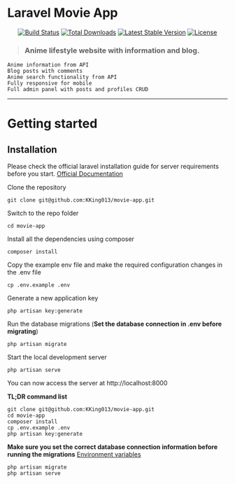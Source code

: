 # Laravel Movie App

<p align="center">
<a href="https://travis-ci.org/laravel/framework"><img src="https://travis-ci.org/laravel/framework.svg" alt="Build Status"></a>
<a href="https://packagist.org/packages/laravel/framework"><img src="https://img.shields.io/packagist/dt/laravel/framework" alt="Total Downloads"></a>
<a href="https://packagist.org/packages/laravel/framework"><img src="https://img.shields.io/packagist/v/laravel/framework" alt="Latest Stable Version"></a>
<a href="https://packagist.org/packages/laravel/framework"><img src="https://img.shields.io/packagist/l/laravel/framework" alt="License"></a>
</p>

> ### Anime lifestyle website with information and blog.
          
    Anime information from API
    Blog posts with comments 
    Anime search functionality from API
    Fully responsive for mobile
    Full admin panel with posts and profiles CRUD    
    
----------

# Getting started

## Installation

Please check the official laravel installation guide for server requirements before you start. [Official Documentation](https://laravel.com/docs/8.x/installation)


Clone the repository

    git clone git@github.com:KKing013/movie-app.git

Switch to the repo folder

    cd movie-app

Install all the dependencies using composer

    composer install

Copy the example env file and make the required configuration changes in the .env file

    cp .env.example .env

Generate a new application key

    php artisan key:generate

Run the database migrations (**Set the database connection in .env before migrating**)

    php artisan migrate

Start the local development server

    php artisan serve

You can now access the server at http://localhost:8000

**TL;DR command list**

    git clone git@github.com:KKing013/movie-app.git
    cd movie-app
    composer install
    cp .env.example .env
    php artisan key:generate

    
**Make sure you set the correct database connection information before running the migrations** [Environment variables](#environment-variables)

    php artisan migrate
    php artisan serve







